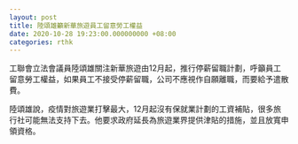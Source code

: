 ```yaml
---
layout: post
title: 陸頌雄籲新華旅遊員工留意勞工權益
date: 2020-10-28 19:23:00.000000000 +08:00
categories: rthk
---
```


工聯會立法會議員陸頌雄關注新華旅遊由12月起，推行停薪留職計劃，呼籲員工留意勞工權益，如果員工不接受停薪留職，公司不應視作自願離職，而要給予遣散費。

陸頌雄說，疫情對旅遊業打擊最大，12月起沒有保就業計劃的工資補貼，很多旅行社可能無法支持下去。他要求政府延長為旅遊業界提供津貼的措施，並且放寬申領資格。
